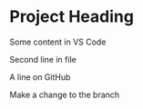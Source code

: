 # Project Heading
Some content in VS Code

Second line in file

A line on GitHub

Make a change to the branch